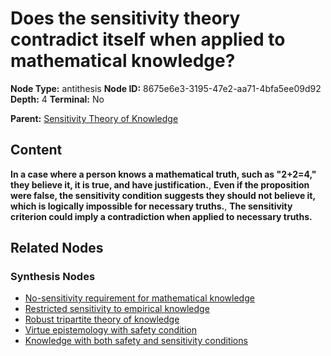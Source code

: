 # Does the sensitivity theory contradict itself when applied to mathematical knowledge?

**Node Type:** antithesis
**Node ID:** 8675e6e3-3195-47e2-aa71-4bfa5ee09d92
**Depth:** 4
**Terminal:** No

**Parent:** [Sensitivity Theory of Knowledge](sensitivity-theory-of-knowledge-synthesis-297ba3db-3929-42cf-8103-110afccc1d1c.md)

## Content

**In a case where a person knows a mathematical truth, such as "2+2=4," they believe it, it is true, and have justification.**, **Even if the proposition were false, the sensitivity condition suggests they should not believe it, which is logically impossible for necessary truths.**, **The sensitivity criterion could imply a contradiction when applied to necessary truths.**

## Related Nodes

### Synthesis Nodes

- [No-sensitivity requirement for mathematical knowledge](no-sensitivity-requirement-for-mathematical-knowledge-synthesis-0179aed1-8cc0-4e50-9748-082614ddf36d.md)
- [Restricted sensitivity to empirical knowledge](restricted-sensitivity-to-empirical-knowledge-synthesis-b45eaa19-aaf7-4ae5-a32f-d52bb199bfe9.md)
- [Robust tripartite theory of knowledge](robust-tripartite-theory-of-knowledge-synthesis-2da5fbe4-32d6-47b9-8567-c314baa243f6.md)
- [Virtue epistemology with safety condition](virtue-epistemology-with-safety-condition-synthesis-2c4bd15f-b560-4112-8c3f-367a6f9b9028.md)
- [Knowledge with both safety and sensitivity conditions](knowledge-with-both-safety-and-sensitivity-conditions-synthesis-d4c06bad-0846-4192-abbd-70c7e571e45a.md)
